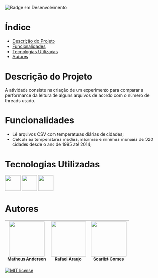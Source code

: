 ![Badge em Desenvolvimento](http://img.shields.io/static/v1?label=STATUS&message=EM%20DESENVOLVIMENTO&color=GREEN&style=for-the-badge)
# Índice 

* [Descrição do Projeto](#descrição-do-projeto)
* [Funcionalidades](#funcionalidades)
* [Tecnologias Utilizadas](#tecnolgias-utilizadas)
* [Autores](#autores)

# Descrição do Projeto

A atividade consiste na criação de um experimento para comparar a performance da leitura de alguns arquivos de acordo com o número de threads usado.

# Funcionalidades

- Lê arquivos CSV com temperaturas diárias de cidades;
- Calcula as temperaturas médias, máximas e mínimas mensais de 320 cidades desde o ano de 1995 até 2014;
  
# Tecnologias Utilizadas 

        
          
<img src="https://cdn.jsdelivr.net/gh/devicons/devicon@latest/icons/java/java-original-wordmark.svg" width="50" height="50"/> 
<img src="https://cdn.jsdelivr.net/gh/devicons/devicon@latest/icons/github/github-original.svg" width="50" height="50"/>
<img src="https://cdn.jsdelivr.net/gh/devicons/devicon/icons/git/git-original.svg" width="50" height="50" /> <img>

# Autores

|[<img src="https://avatars.githubusercontent.com/u/112136979?v=4" width=115><br><sub> Matheus Anderson </sub>](https://github.com/AnderMath7)|[<img src="https://avatars.githubusercontent.com/u/111534933?v=4" width=115><br><sub> Rafael Araujo </sub>](https://github.com/RafaKHR)|[<img src="https://avatars.githubusercontent.com/u/86412432?v=4" width=115><br><sub> Scarllet Gomes </sub>](https://github.com/Scarlletgomes)
| :---: | :---: | :---: |

[![MIT license](https://img.shields.io/badge/License-MIT-blue.svg)](https://lbesson.mit-license.org/)
